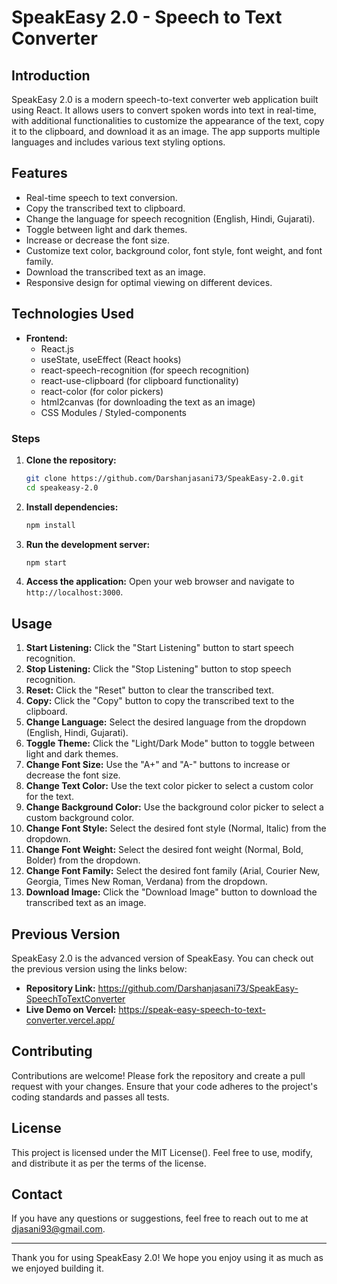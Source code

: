 # SpeakEasy 2.0 - Speech to Text Converter

## Introduction

SpeakEasy 2.0 is a modern speech-to-text converter web application built using React. It allows users to convert spoken words into text in real-time, with additional functionalities to customize the appearance of the text, copy it to the clipboard, and download it as an image. The app supports multiple languages and includes various text styling options.

## Features

- Real-time speech to text conversion.
- Copy the transcribed text to clipboard.
- Change the language for speech recognition (English, Hindi, Gujarati).
- Toggle between light and dark themes.
- Increase or decrease the font size.
- Customize text color, background color, font style, font weight, and font family.
- Download the transcribed text as an image.
- Responsive design for optimal viewing on different devices.

## Technologies Used

- **Frontend:**
  - React.js
  - useState, useEffect (React hooks)
  - react-speech-recognition (for speech recognition)
  - react-use-clipboard (for clipboard functionality)
  - react-color (for color pickers)
  - html2canvas (for downloading the text as an image)
  - CSS Modules / Styled-components

### Steps

1. **Clone the repository:**
   ```sh
   git clone https://github.com/Darshanjasani73/SpeakEasy-2.0.git
   cd speakeasy-2.0
   ```

2. **Install dependencies:**
   ```sh
   npm install
   ```

3. **Run the development server:**
   ```sh
   npm start
   ```

4. **Access the application:**
   Open your web browser and navigate to `http://localhost:3000`.

## Usage

1. **Start Listening:** Click the "Start Listening" button to start speech recognition.
2. **Stop Listening:** Click the "Stop Listening" button to stop speech recognition.
3. **Reset:** Click the "Reset" button to clear the transcribed text.
4. **Copy:** Click the "Copy" button to copy the transcribed text to the clipboard.
5. **Change Language:** Select the desired language from the dropdown (English, Hindi, Gujarati).
6. **Toggle Theme:** Click the "Light/Dark Mode" button to toggle between light and dark themes.
7. **Change Font Size:** Use the "A+" and "A-" buttons to increase or decrease the font size.
8. **Change Text Color:** Use the text color picker to select a custom color for the text.
9. **Change Background Color:** Use the background color picker to select a custom background color.
10. **Change Font Style:** Select the desired font style (Normal, Italic) from the dropdown.
11. **Change Font Weight:** Select the desired font weight (Normal, Bold, Bolder) from the dropdown.
12. **Change Font Family:** Select the desired font family (Arial, Courier New, Georgia, Times New Roman, Verdana) from the dropdown.
13. **Download Image:** Click the "Download Image" button to download the transcribed text as an image.

## Previous Version

SpeakEasy 2.0 is the advanced version of SpeakEasy. You can check out the previous version using the links below:

- **Repository Link:** https://github.com/Darshanjasani73/SpeakEasy-SpeechToTextConverter
- **Live Demo on Vercel:** https://speak-easy-speech-to-text-converter.vercel.app/

## Contributing

Contributions are welcome! Please fork the repository and create a pull request with your changes. Ensure that your code adheres to the project's coding standards and passes all tests.

## License

This project is licensed under the MIT License(). Feel free to use, modify, and distribute it as per the terms of the license.

## Contact

If you have any questions or suggestions, feel free to reach out to me at [djasani93@gmail.com](mailto:djasani93@gmail.com).

---

Thank you for using SpeakEasy 2.0! We hope you enjoy using it as much as we enjoyed building it.
